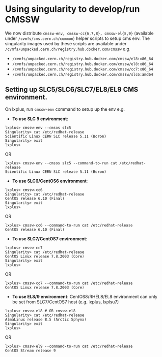 # Using singularity to develop/run CMSSW

We now distribute `cmssw-env, cmssw-cc{6,7,8}, cmssw-el{8,9}` (available under `/cvmfs/cms.cern.ch/common`) helper scripts to setup cms env. The singularity images used by these scripts are available under `/cvmfs/unpacked.cern.ch/registry.hub.docker.com/cmssw` e.g. 
   - `/cvmfs/unpacked.cern.ch/registry.hub.docker.com/cmssw/el8:x86_64`
   - `/cvmfs/unpacked.cern.ch/registry.hub.docker.com/cmssw/el8:x86_64`
   - `/cvmfs/unpacked.cern.ch/registry.hub.docker.com/cmssw/cc7:x86_64`
   - `/cvmfs/unpacked.cern.ch/registry.hub.docker.com/cmssw/slc6:amd64`

## Setting up SLC5/SLC6/SLC7/EL8/EL9 CMS environment.

On lxplus, run `cmssw-env` command to setup up the env e.g.

- **To use SLC 5 environment**:

```
lxplus> cmssw-env --cmsos slc5
Singularity> cat /etc/redhat-release 
Scientific Linux CERN SLC release 5.11 (Boron)
Singularity> exit
lxplus>
```
OR
```
lxplus> cmssw-env --cmsos slc5 --command-to-run cat /etc/redhat-release
Scientific Linux CERN SLC release 5.11 (Boron)
```

- **To use SLC6/CentOS6 environment**:

```
lxplus> cmssw-cc6
Singularity> cat /etc/redhat-release 
CentOS release 6.10 (Final)
Singularity> exit
lxplus>
```
OR
```
lxplus> cmssw-cc6 --command-to-run cat /etc/redhat-release
CentOS release 6.10 (Final)
```

- **To use SLC7/CentOS7 environment**:

```
lxplus> cmssw-cc7
Singularity> cat /etc/redhat-release 
CentOS Linux release 7.8.2003 (Core)
Singularity> exit
lxplus>
```
OR
```
lxplus> cmssw-cc7 --command-to-run cat /etc/redhat-release
CentOS Linux release 7.8.2003 (Core)
```

- **To use EL8/9 environment**: CentOS8/RHEL8/EL8 environment can only be set from SLC7/CentOS7 host (e.g. lxplus, lxplsu7)

```
lxplus> cmssw-el8 # OR cmssw-el8
Singularity> cat /etc/redhat-release
AlmaLinux release 8.5 (Arctic Sphynx)
Singularity> exit
lxplus>
```
OR
```
lxplus> cmssw-el9 --command-to-run cat /etc/redhat-release
CentOS Stream release 9
```
